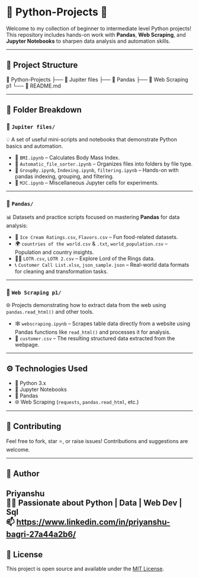 # 🐍 Python-Projects 🚀

Welcome to my collection of beginner to intermediate level Python projects!  
This repository includes hands-on work with **Pandas**, **Web Scraping**, and **Jupyter Notebooks** to sharpen data analysis and automation skills.

---

## 📂 Project Structure

📁 Python-Projects
├── 📁 Jupiter files
├── 📁 Pandas
├── 📁 Web Scraping p1
└── 📄 README.md


---

## 📘 Folder Breakdown

### 🔹 `Jupiter files/`  
💡 A set of useful mini-scripts and notebooks that demonstrate Python basics and automation.

- 📄 `BMI.ipynb` – Calculates Body Mass Index.
- 📄 `Automatic_file_sorter.ipynb` – Organizes files into folders by file type.
- 📄 `GroupBy.ipynb`, `Indexing.ipynb`, `filtering.ipynb` – Hands-on with pandas indexing, grouping, and filtering.
- 📄 `MJC.ipynb` – Miscellaneous Jupyter cells for experiments.

---

### 🔹 `Pandas/`  
📊 Datasets and practice scripts focused on mastering **Pandas** for data analysis:

- 🧾 `Ice Cream Ratings.csv`, `Flavors.csv` – Fun food-related datasets.
- 🌍 `countries of the world.csv` & `.txt`, `world_population.csv` – Population and country insights.
- 🧙‍♂️ `LOTR.csv`, `LOTR 2.csv` – Explore Lord of the Rings data.
- 📞 `Customer Call List.xlsx`, `json_sample.json` – Real-world data formats for cleaning and transformation tasks.

---

### 🔹 `Web Scraping p1/`  
🌐 Projects demonstrating how to extract data from the web using `pandas.read_html()` and other tools.

- 🕸️ `webscraping.ipynb` – Scrapes table data directly from a website using Pandas functions like `read_html()` and processes it for analysis.
- 📁 `customer.csv` – The resulting structured data extracted from the webpage.

---

## ⚙️ Technologies Used

- 🐍 Python 3.x  
- 📓 Jupyter Notebooks  
- 🧮 Pandas  
- 🌐 Web Scraping (`requests`, `pandas.read_html`, etc.)

---

## 🙌 Contributing

Feel free to fork, star ⭐, or raise issues! Contributions and suggestions are welcome.

---

## 👤 Author

**Priyanshu**  
🧑‍💻 Passionate about Python | Data | Web Dev | Sql  
📫 https://www.linkedin.com/in/priyanshu-bagri-27a44a2b6/
---

## 📄 License

This project is open source and available under the [MIT License](LICENSE).

